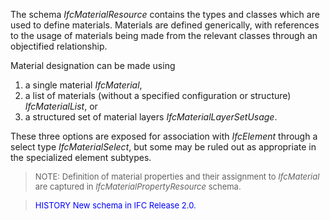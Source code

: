 The schema _IfcMaterialResource_ contains the types and classes which are used to define materials. Materials are defined generically, with references to the usage of materials being made from the relevant classes through an objectified relationship.

Material designation can be made using

1.  a single material _IfcMaterial_,
2.  a list of materials (without a specified configuration or structure) _IfcMaterialList_, or 
3.  a structured set of material layers _IfcMaterialLayerSetUsage_.

These three options are exposed for association with _IfcElement_ through a select type _IfcMaterialSelect_, but some may be ruled out as appropriate in the specialized element subtypes.

> <font size="-1">NOTE: Definition of material properties and their assignment to <i>IfcMaterial</i> are captured in <i>IfcMaterialPropertyResource</i> schema.</font>

> <font size="-1" color="#0000FF">HISTORY New schema in IFC Release 2.0.</font>